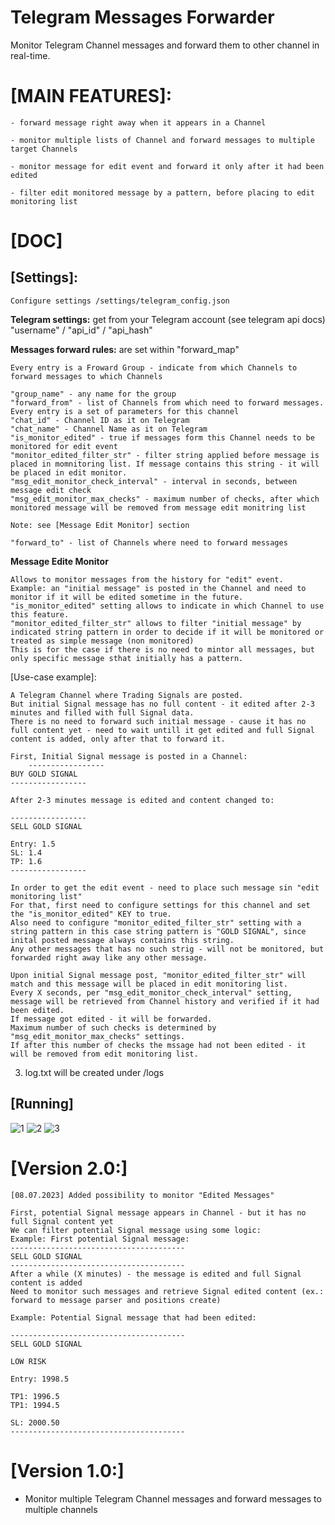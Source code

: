 # Telegram Messages Forwarder

Monitor Telegram Channel messages and forward them to other channel in real-time.

# [MAIN FEATURES]:

	- forward message right away when it appears in a Channel
 
	- monitor multiple lists of Channel and forward messages to multiple target Channels
 
  	- monitor message for edit event and forward it only after it had been edited

   	- filter edit monitored message by a pattern, before placing to edit monitoring list

# [DOC]

## [Settings]:
	Configure settings /settings/telegram_config.json

**Telegram settings:** 
	get from your Telegram account (see telegram api docs) 
   	"username" / "api_id" / "api_hash"

**Messages forward rules:** are set within "forward_map"

	Every entry is a Froward Group - indicate from which Channels to forward messages to which Channels
   
	"group_name" - any name for the group
	"forward_from" - list of Channels from which need to forward messages. Every entry is a set of parameters for this channel
	"chat_id" - Channel ID as it on Telegram
	"chat_name" - Channel Name as it on Telegram
	"is_monitor_edited" - true if messages form this Channel needs to be monitored for edit event 
	"monitor_edited_filter_str" - filter string applied before message is placed in momnitoring list. If message contains this string - it will be placed in edit monitor.
	"msg_edit_monitor_check_interval" - interval in seconds, between message edit check 
	"msg_edit_monitor_max_checks" - maximum number of checks, after which monitored message will be removed from message edit monitring list
	  
	Note: see [Message Edit Monitor] section
			
	"forward_to" - list of Channels where need to forward messages

 **Message Edite Monitor**

 	Allows to monitor messages from the history for "edit" event.
  	Example: an "initial message" is posted in the Channel and need to monitor if it will be edited sometime in the future.
   	"is_monitor_edited" setting allows to indicate in which Channel to use this feature.
	"monitor_edited_filter_str" allows to filter "initial message" by indicated string pattern in order to decide if it will be monitored or treated as simple message (non monitored)
	This is for the case if there is no need to mintor all messages, but only specific message sthat initially has a pattern.

[Use-case example]: 

	A Telegram Channel where Trading Signals are posted. 
 	But initial Signal message has no full content - it edited after 2-3 minutes and filled with full Signal data.
	There is no need to forward such initial message - cause it has no full content yet - need to wait untill it get edited and full Signal content is added, only after that to forward it.       

 	First, Initial Signal message is posted in a Channel:
      	-----------------
	BUY GOLD SIGNAL
 	-----------------

	After 2-3 minutes message is edited and content changed to: 

 	-----------------
	SELL GOLD SIGNAL

  	Entry: 1.5
   	SL: 1.4
	TP: 1.6
  	-----------------

   	In order to get the edit event - need to place such message sin "edit monitoring list"
	For that, first need to configure settings for this channel and set the "is_monitor_edited" KEY to true.
	Also need to configure "monitor_edited_filter_str" setting with a string pattern in this case string pattern is "GOLD SIGNAL", since inital posted message always contains this string.
	Any other messages that has no such strig - will not be monitored, but forwarded right away like any other message.

	Upon initial Signal message post, "monitor_edited_filter_str" will match and this message will be placed in edit monitoring list.
 	Every X seconds, per "msg_edit_monitor_check_interval" setting, message will be retrieved from Channel history and verified if it had been edited.
  	If message got edited - it will be forwarded.
   	Maximum number of such checks is determined by "msg_edit_monitor_max_checks" settings.
	If after this number of checks the mssage had not been edited - it will be removed from edit monitoring list.
	

3. log.txt will be created under /logs

## [Running]

![1](https://github.com/Crazzy626/TG_EDITED_FORWARDER/assets/70648978/4a40a1ce-112b-44a1-b7e4-a67faa97dd8b)
![2](https://github.com/Crazzy626/TG_EDITED_FORWARDER/assets/70648978/da5d6c46-146f-4f43-bd0b-9f5aff739082)
![3](https://github.com/Crazzy626/TG_EDITED_FORWARDER/assets/70648978/af28ff47-6ee0-44a9-a687-df67d94c849b)

# [Version 2.0:]

    [08.07.2023] Added possibility to monitor "Edited Messages"

    First, potential Signal message appears in Channel - but it has no full Signal content yet
    We can filter potential Signal message using some logic:
    Example: First potential Signal message:
    ---------------------------------------
    SELL GOLD SIGNAL
    ---------------------------------------
    After a while (X minutes) - the message is edited and full Signal content is added
    Need to monitor such messages and retrieve Signal edited content (ex.: forward to message parser and positions create)

    Example: Potential Signal message that had been edited:

    ---------------------------------------
    SELL GOLD SIGNAL

    LOW RISK

    Entry: 1998.5

    TP1: 1996.5
    TP1: 1994.5

    SL: 2000.50
    ---------------------------------------

# [Version 1.0:]

- Monitor multiple Telegram Channel messages and forward messages to multiple channels

